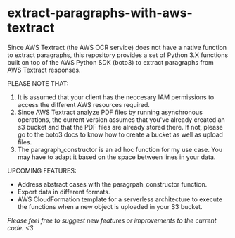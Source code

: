 # extract-paragraphs-with-aws-textract
Since AWS Textract (the AWS OCR service) does not have a native function to extract paragraphs, this repository provides a set of Python 3.X functions built on top of the AWS Python SDK (boto3) to extract paragraphs from AWS Textract responses.

PLEASE NOTE THAT:

1. It is assumed that your client has the neccesary IAM permissions to access the different AWS resources required.
2. Since AWS Textract analyze PDF files by running asynchronous operations, the current version assumes that you've already created an s3 bucket and that the PDF files are already stored there. If not, please go to the boto3 docs to know how to create a bucket as well as upload files.
3. The paragraph_constructor is an ad hoc function for my use case. You may have to adapt it based on the space between lines in your data.

UPCOMING FEATURES:

- Address abstract cases with the paragrpah_constructor function. 
- Export data in different formats.
- AWS CloudFormation template for a serverless architecture to execute the functions when a new object is uploaded in your S3 bucket.

*Please feel free to suggest new features or improvements to the current code. <3*
